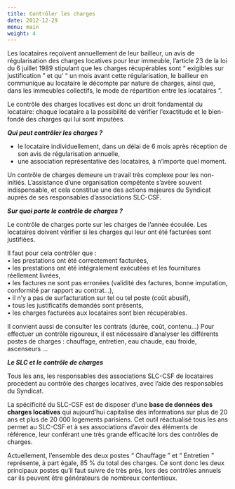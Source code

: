 ```yaml
---
title: Contrôler les charges
date: 2012-12-29
menu: main
weight: 4
---
```

Les locataires reçoivent annuellement de leur bailleur, un avis de régularisation des charges locatives pour leur immeuble, l’article 23 de la loi du 6 juillet 1989 stipulant que les charges récupérables sont “ exigibles sur justification ” et qu’ “ un mois avant cette régularisation, le bailleur en communique au locataire le décompte par nature de charges, ainsi que, dans les immeubles collectifs, le mode de répartition entre les locataires ”.

Le contrôle des charges locatives est donc un droit fondamental du locataire: chaque locataire a la possibilité de vérifier l’exactitude et le bien-fondé des charges qui lui sont imputées.

***Qui peut contrôler les charges ?***

* le locataire individuellement, dans un délai de 6 mois après réception de son avis de régularisation annuelle,
* une association représentative des locataires, à n’importe quel moment.

Un contrôle de charges demeure un travail très complexe pour les non-initiés. L’assistance d’une organisation compétente s’avère souvent indispensable, et cela constitue une des actions majeures du Syndicat auprès de ses responsables d’associations SLC-CSF.

***Sur quoi porte le contrôle de charges ?***

Le contrôle de charges porte sur les charges de l’année écoulée. Les locataires doivent vérifier si les charges qui leur ont été facturées sont justifiées.

Il faut pour cela contrôler que :\
• les prestations ont été correctement facturées,\
• les prestations ont été intégralement exécutées et les fournitures réellement livrées,\
• les factures ne sont pas erronées (validité des factures, bonne imputation, conformité par rapport au contrat…),\
• il n’y a pas de surfacturation sur tel ou tel poste (coût abusif),\
• tous les justificatifs demandés sont présents,\
• les charges facturées aux locataires sont bien récupérables.

Il convient aussi de consulter les contrats (durée, coût, contenu...) Pour effectuer un contrôle rigoureux, il est nécessaire d’analyser les différents postes de charges : chauffage, entretien, eau chaude, eau froide, ascenseurs …

***Le SLC et le contrôle de charges***

Tous les ans, les responsables des associations SLC-CSF de locataires procèdent au contrôle des charges locatives, avec l’aide des responsables du Syndicat.

La spécificité du SLC-CSF est de disposer d’une **base de données des charges locatives** qui aujourd’hui capitalise des informations sur plus de 20 ans et plus de 20 000 logements parisiens. Cet outil réactualisé tous les ans permet au SLC-CSF et à ses associations d’avoir des éléments de référence, leur conférant une très grande efficacité lors des contrôles de charges.

Actuellement, l’ensemble des deux postes “ Chauffage ” et “ Entretien ” représente, à part égale, 85 % du total des charges. Ce sont donc les deux principaux postes qu’il faut suivre de très près, lors des contrôles annuels car ils peuvent être générateurs de nombreux contentieux.
